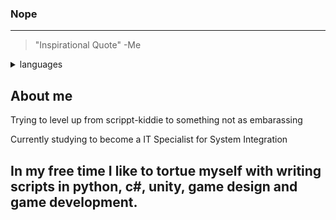 ### Nope
---
>"Inspirational Quote" -Me

<details>
<summary>languages</summary>

| Rank | Languages |
|-----:|-----------|
|     1| Python    |
|     2| C#        |
|     3|           |

</details>

## About me

Trying to level up from scrippt-kiddie to something not as embarassing

Currently studying to become a IT Specialist for System Integration

In my free time I like to tortue myself with writing scripts in python, c#, unity, game design and game development. 
---



<!--
**M1sch/M1sch** is a ✨ _special_ ✨ repository because its `README.md` (this file) appears on your GitHub profile.

Here are some ideas to get you started:

- 🔭 I’m currently working on ...
- 🌱 I’m currently learning ...
- 👯 I’m looking to collaborate on ...
- 🤔 I’m looking for help with ...
- 💬 Ask me about ...
- 📫 How to reach me: ...
- 😄 Pronouns: ...
- ⚡ Fun fact: ...
-->
